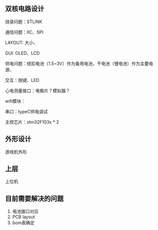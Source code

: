 ## 双核电路设计


烧录问题：STLINK

通信问题：IIC、SPI

LAYOUT: 大小、

GUI: OLED、LCD

供电问题：纽扣电池（1.5~3V）作为备用电池，干电池（锂电池）作为主要电源、

交互：按键、LED

心电测量接口：电极片？模拟器？

wifi模块：

串口：typeC供电调试


主控芯片：stm32F103x * 2


## 外形设计

游戏机外形

## 上层

上位机

## 目前需要解决的问题

1. 电池接口对应
2. PCB layout
3. bom表确定









